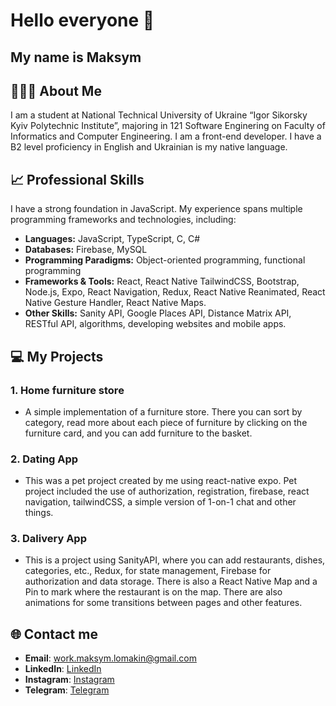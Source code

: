 # Hello everyone 👋
## My name is Maksym 

## 🧑🏻‍💻 About Me
I am a student at National Technical University of Ukraine “Igor Sikorsky Kyiv Polytechnic Institute”, majoring in 121 Software Enginering on Faculty of Informatics and Computer Engineering. I am a front-end developer. I have a B2 level proficiency in English and Ukrainian is my native language. 

## 📈 Professional Skills
I have a strong foundation in JavaScript. My experience spans multiple programming frameworks and technologies, including:

- **Languages:** JavaScript, TypeScript, C, C#
- **Databases:** Firebase, MySQL
- **Programming Paradigms:** Object-oriented programming, functional programming
- **Frameworks & Tools:** React, React Native TailwindCSS, Bootstrap, Node.js, Expo, React Navigation, Redux, React Native Reanimated, React Native Gesture Handler, React Native Maps.
- **Other Skills:** Sanity API, Google Places API, Distance Matrix API, RESTful API, algorithms, developing websites and mobile apps.


## 💻 My Projects
### 1. Home furniture store
- A simple implementation of a furniture store. There you can sort by category, read more about each piece of furniture by clicking on the furniture card, and you can add furniture to the basket.

### 2. Dating App
- This was a pet project created by me using react-native expo.
Pet project included the use of authorization, registration, firebase, react navigation, tailwindCSS, a simple version of 1-on-1 chat and other things.

### 3. Dalivery App
- This is a project using SanityAPI, where you can add restaurants, dishes, categories, etc., Redux, for state management, Firebase for authorization and data storage. There is also a React Native Map and a Pin to mark where the restaurant is on the map. There are also animations for some transitions between pages and other features.

## 🌐 Contact me
- **Email**: <a href="mailto:work.maksym.lomakin@gmail.com?subject=Hello&body=I want to talk to you about work">work.maksym.lomakin@gmail.com</a>
- **LinkedIn**: [LinkedIn](https://www.linkedin.com/in/maksym-lomakin-945160306/)
- **Instagram**: [Instagram](https://www.instagram.com/kqjqxb)  
- **Telegram**: [Telegram](https://t.me/kqjqxb)  

